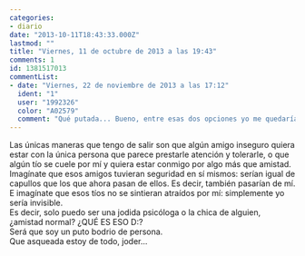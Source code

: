 ```yaml
---
categories:
- diario
date: "2013-10-11T18:43:33.000Z"
lastmod: ""
title: "Viernes, 11 de octubre de 2013 a las 19:43"
comments: 1
id: 1381517013
commentList:
- date: "Viernes, 22 de noviembre de 2013 a las 17:12"
  ident: "1"
  user: "1992326"
  color: "A02579"
  comment: "Qué putada... Bueno, entre esas dos opciones yo me quedaría con la de ser la chica de alguien."
---
```


Las únicas maneras que tengo de salir son que algún amigo inseguro quiera estar con la única persona que parece prestarle atención y tolerarle, o que algún tío se cuele por mí y quiera estar conmigo por algo más que amistad.  
Imagínate que esos amigos tuvieran seguridad en sí mismos: serían igual de capullos que los que ahora pasan de ellos. Es decir, también pasarían de mí.  
E imagínate que esos tíos no se sintieran atraídos por mí: simplemente yo sería invisible.  
Es decir, solo puedo ser una jodida psicóloga o la chica de alguien, ¿amistad normal? ¿QUÉ ES ESO D:?  
Será que soy un puto bodrio de persona.  
Que asqueada estoy de todo, joder...